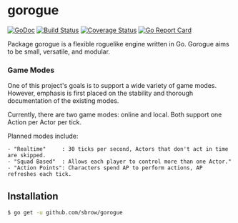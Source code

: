 # gorogue
[![GoDoc](https://godoc.org/github.com/sbrow/gorogue?status.svg)](https://godoc.org/github.com/sbrow/gorogue) [![Build Status](https://travis-ci.org/sbrow/gorogue.svg?branch=master)](https://travis-ci.org/sbrow/gorogue) [![Coverage Status](https://coveralls.io/repos/github/sbrow/gorogue/badge.svg?branch=master)](https://coveralls.io/github/sbrow/gorogue?branch=master) [![Go Report Card](https://goreportcard.com/badge/github.com/sbrow/gorogue)](https://goreportcard.com/report/github.com/sbrow/gorogue)

Package gorogue is a flexible roguelike engine written in Go. Gorogue aims to be
small, versatile, and modular.


### Game Modes

One of this project's goals is to support a wide variety of game modes. However,
emphasis is first placed on the stability and thorough documentation of the
existing modes.

Currently, there are two game modes: online and local. Both support one Action
per Actor per tick.

Planned modes include:

    - "Realtime"	 : 30 ticks per second, Actors that don't act in time are skipped.
    - "Squad Based"	 : Allows each player to control more than one Actor."
    - "Action Points": Characters spend AP to perform actions, AP refreshes each tick.

## Installation
```bash
$ go get -u github.com/sbrow/gorogue
```
